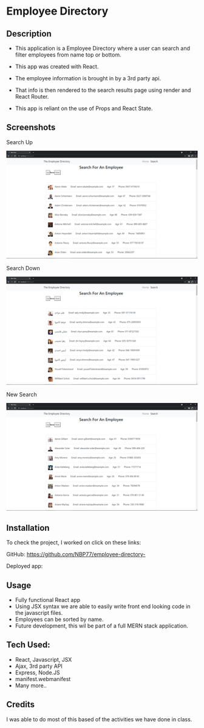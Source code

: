 # Employee Directory 

## Description

- This application is a Employee Directory where a user can search and filter employees from name top or bottom. 
 
- This app was created with React.

- The employee information is brought in by a 3rd party api.

- That info is then rendered to the search results page using render and React Router. 

- This app is reliant on the use of Props and React State. 

## Screenshots

Search Up

![Search Up](./public/imgs/Search-up.png)

Search Down

![Search Down](./public/imgs/Search-down.png)


New Search

![New Search](./public/imgs/New-search.png)


## Installation

To check the project, I worked on click on these links: 

GitHub: https://github.com/NBP77/employee-directory-

Deployed app: 

## Usage

- Fully functional React app 
- Using JSX syntax we are able to easily write front end looking code in the javascript files.
- Employees can be sorted by name.
- Future development, this wil be part of a full MERN stack application.


## Tech Used: 

- React, Javascript, JSX
- Ajax, 3rd party API
- Express, Node.JS
- manifest.webmanifest
- Many more..

## Credits

I was able to do most of this based of the activities we have done in class.
